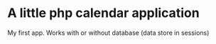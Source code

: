<h1>A little php calendar application</h1>

<p>My first app. Works with or without database (data store in sessions)</p>
